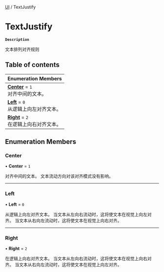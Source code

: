 [UI](../modules/UI.UI.md) / TextJustify

# TextJustify <Badge type="tip" text="Enumeration" /> 

**`Description`**

文本排列对齐规则

## Table of contents

| Enumeration Members |
| :-----|
| **[Center](UI.TextJustify.md#center)** = ``1`` <br> 对齐中间的文本。|
| **[Left](UI.TextJustify.md#left)** = ``0`` <br> 从逻辑上向左对齐文本。|
| **[Right](UI.TextJustify.md#right)** = ``2`` <br> 在逻辑上向右对齐文本。|

## Enumeration Members

### Center  

• **Center** = ``1``

对齐中间的文本。
文本流动方向对该对齐模式没有影响。

___

### Left  

• **Left** = ``0``

从逻辑上向左对齐文本。
当文本从左向右流动时，这将使文本在视觉上向左对齐。
当文本从右向左流动时，这将使文本在视觉上向右对齐。

___

### Right  

• **Right** = ``2``

在逻辑上向右对齐文本。
当文本从左向右流动时，这将使文本在视觉上向右对齐。
当文本从右向左流动时，这将使文本在视觉上向左对齐。
